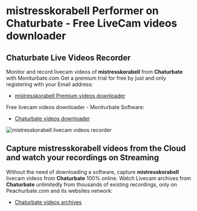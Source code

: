 # mistresskorabell Performer on Chaturbate - Free LiveCam videos downloader

## Chaturbate Live Videos Recorder

Monitor and record livecam videos of **mistresskorabell** from **Chaturbate** with Moniturbate.com
Get a premium trial for free by just and only registering with your Email address:
* [mistresskorabell Premium videos downloader](https://moniturbate.com/request-demo-licence-key.html)

Free livecam videos downloader - Moniturbate Software:
* [Chaturbate videos downloader](https://moniturbate.com/moniturbate-download-software.html)

![mistresskorabell livecam videos recorder](https://peachurnet.com/templates/moniturbate-software.png)


## Capture mistresskorabell videos from the Cloud and watch your recordings on Streaming

Without the need of downloading a software, capture **mistresskorabell** livecam videos from **Chaturbate** 100% online.
Watch Livecam archives from **Chaturbate** unlimitedly from thousands of existing recordings, only on Peachurbate.com and its websites network:
* [Chaturbate videos archives](https://peachurnet.com/)